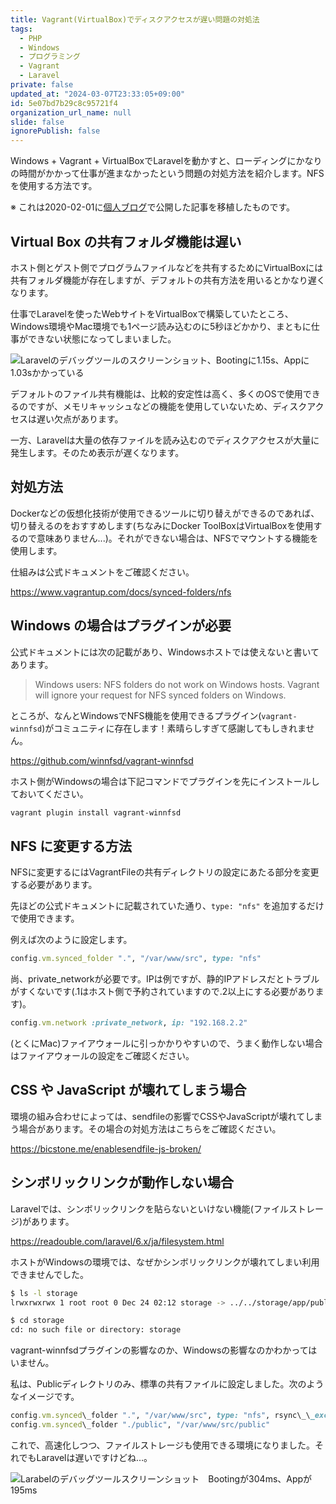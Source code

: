 ```yaml
---
title: Vagrant(VirtualBox)でディスクアクセスが遅い問題の対処法
tags:
  - PHP
  - Windows
  - プログラミング
  - Vagrant
  - Laravel
private: false
updated_at: "2024-03-07T23:33:05+09:00"
id: 5e07bd7b29c8c95721f4
organization_url_name: null
slide: false
ignorePublish: false
---
```


Windows + Vagrant + VirtualBoxでLaravelを動かすと、ローディングにかなりの時間がかかって仕事が進まなかったという問題の対処方法を紹介します。NFSを使用する方法です。

※ これは2020-02-01に[個人ブログ](https://bicstone.me)で公開した記事を移植したものです。

## Virtual Box の共有フォルダ機能は遅い

ホスト側とゲスト側でプログラムファイルなどを共有するためにVirtualBoxには共有フォルダ機能が存在しますが、デフォルトの共有方法を用いるとかなり遅くなります。

仕事でLaravelを使ったWebサイトをVirtualBoxで構築していたところ、Windows環境やMac環境でも1ページ読み込むのに5秒ほどかかり、まともに仕事ができない状態になってしまいました。

![Laravelのデバッグツールのスクリーンショット、Bootingに1.15s、Appに1.03sかかっている](https://qiita-image-store.s3.ap-northeast-1.amazonaws.com/0/684999/ac106095-9e40-a975-fd51-e0da5d775443.png)

デフォルトのファイル共有機能は、比較的安定性は高く、多くのOSで使用できるのですが、メモリキャッシュなどの機能を使用していないため、ディスクアクセスは遅い欠点があります。

一方、Laravelは大量の依存ファイルを読み込むのでディスクアクセスが大量に発生します。そのため表示が遅くなります。

## 対処方法

Dockerなどの仮想化技術が使用できるツールに切り替えができるのであれば、切り替えるのをおすすめします(ちなみにDocker ToolBoxはVirtualBoxを使用するので意味ありません...)。それができない場合は、NFSでマウントする機能を使用します。

仕組みは公式ドキュメントをご確認ください。

https://www.vagrantup.com/docs/synced-folders/nfs

## Windows の場合はプラグインが必要

公式ドキュメントには次の記載があり、Windowsホストでは使えないと書いてあります。

> Windows users: NFS folders do not work on Windows hosts. Vagrant will ignore your request for NFS synced folders on Windows.

ところが、なんとWindowsでNFS機能を使用できるプラグイン(`vagrant-winnfsd`)がコミュニティに存在します！素晴らしすぎて感謝してもしきれません。

https://github.com/winnfsd/vagrant-winnfsd

ホスト側がWindowsの場合は下記コマンドでプラグインを先にインストールしておいてください。

```bash
vagrant plugin install vagrant-winnfsd
```

## NFS に変更する方法

NFSに変更するにはVagrantFileの共有ディレクトリの設定にあたる部分を変更する必要があります。

先ほどの公式ドキュメントに記載されていた通り、`type: "nfs"` を追加するだけで使用できます。

例えば次のように設定します。

```rb
config.vm.synced_folder ".", "/var/www/src", type: "nfs"
```

尚、private_networkが必要です。IPは例ですが、静的IPアドレスだとトラブルがすくないです(.1はホスト側で予約されていますので.2以上にする必要があります)。

```rb
config.vm.network :private_network, ip: "192.168.2.2"
```

(とくにMac)ファイアウォールに引っかかりやすいので、うまく動作しない場合はファイアウォールの設定をご確認ください。

## CSS や JavaScript が壊れてしまう場合

環境の組み合わせによっては、sendfileの影響でCSSやJavaScriptが壊れてしまう場合があります。その場合の対処方法はこちらをご確認ください。

https://bicstone.me/enablesendfile-js-broken/

## シンボリックリンクが動作しない場合

Laravelでは、シンボリックリンクを貼らないといけない機能(ファイルストレージ)があります。

https://readouble.com/laravel/6.x/ja/filesystem.html

ホストがWindowsの環境では、なぜかシンボリックリンクが壊れてしまい利用できませんでした。

```bash
$ ls -l storage
lrwxrwxrwx 1 root root 0 Dec 24 02:12 storage -> ../../storage/app/public
```

```bash
$ cd storage
cd: no such file or directory: storage
```

vagrant-winnfsdプラグインの影響なのか、Windowsの影響なのかわかってはいません。

私は、Publicディレクトリのみ、標準の共有ファイルに設定しました。次のようなイメージです。

```rb
config.vm.synced\_folder ".", "/var/www/src", type: "nfs", rsync\_\_exclude: "./public"
config.vm.synced\_folder "./public", "/var/www/src/public"
```

これで、高速化しつつ、ファイルストレージも使用できる環境になりました。それでもLaravelは遅いですけどね…。

![Larabelのデバッグツールスクリーンショット　Bootingが304ms、Appが195ms](https://qiita-image-store.s3.ap-northeast-1.amazonaws.com/0/684999/f8b436be-bb5d-cbce-abf6-d180c29942d0.png)
